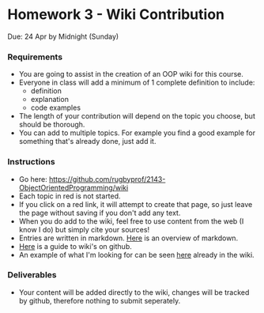 # Homework 3 - Wiki Contribution
Due: 24 Apr by Midnight (Sunday)

### Requirements
- You are going to assist in the creation of an OOP wiki for this course.
- Everyone in class will add a minimum of 1 complete definition to include:
    - definition
    - explanation
    - code examples
- The length of your contribution will depend on the topic you choose, but should be thorough.
- You can add to multiple topics. For example you find a good example for something that's already done, just add it.

### Instructions
- Go here: https://github.com/rugbyprof/2143-ObjectOrientedProgramming/wiki 
- Each topic in red is not started. 
- If you click on a red link, it will attempt to create that page, so just leave the page without saving if you don't add any text.
- When you do add to the wiki, feel free to use content from the web (I know I do) but simply cite your sources! 
- Entries are written in markdown. [Here](https://github.com/adam-p/markdown-here/wiki/Markdown-Cheatsheet#code) is an overview of markdown.
- [Here](https://guides.github.com/features/wikis/) is a guide to wiki's on github.
- An example of what I'm looking for can be seen [here](https://github.com/rugbyprof/2143-ObjectOrientedProgramming/wiki/Immutable) already in the wiki.


### Deliverables
- Your content will be added directly to the wiki, changes will be tracked by github, therefore nothing to submit seperately.

